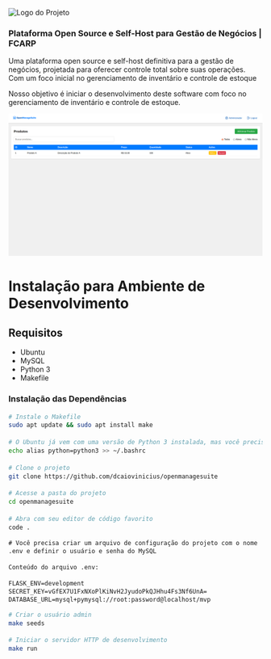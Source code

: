 ![Logo do Projeto](static/assets/logo.png)

### Plataforma Open Source e Self-Host para Gestão de Negócios | FCARP

Uma plataforma open source e self-host definitiva para a gestão de negócios, projetada para oferecer controle total sobre suas operações. Com um foco inicial no gerenciamento de inventário e controle de estoque

Nosso objetivo é iniciar o desenvolvimento deste software com foco no gerenciamento de inventário e controle de estoque.


![Logo do Projeto](static/assets/screenshot.png)


# Instalação para Ambiente de Desenvolvimento

## Requisitos

- Ubuntu
- MySQL
- Python 3
- Makefile

### Instalação das Dependências

```bash
# Instale o Makefile
sudo apt update && sudo apt install make

# O Ubuntu já vem com uma versão de Python 3 instalada, mas você precisa criar um alias de python3 para python
echo alias python=python3 >> ~/.bashrc

# Clone o projeto
git clone https://github.com/dcaiovinicius/openmanagesuite

# Acesse a pasta do projeto
cd openmanagesuite

# Abra com seu editor de código favorito
code .
```

```text
# Você precisa criar um arquivo de configuração do projeto com o nome .env e definir o usuário e senha do MySQL

Conteúdo do arquivo .env:

FLASK_ENV=development
SECRET_KEY=vGfEX7U1FxNXoPlKiNvH2JyudoPkQJHhu4Fs3Nf6UnA=
DATABASE_URL=mysql+pymysql://root:password@localhost/mvp
```

```bash
# Criar o usuário admin
make seeds

# Iniciar o servidor HTTP de desenvolvimento
make run
```
